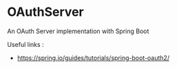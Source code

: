 # OAuthServer
An OAuth Server implementation with Spring Boot

Useful links :

- https://spring.io/guides/tutorials/spring-boot-oauth2/
